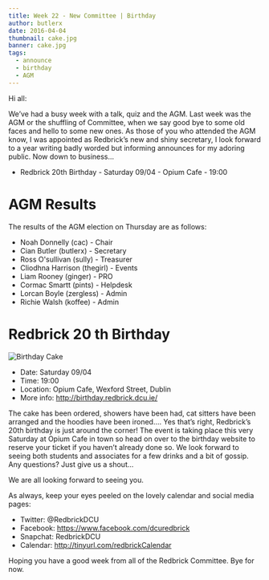 ```yaml
---
title: Week 22 - New Committee | Birthday
author: butlerx
date: 2016-04-04
thumbnail: cake.jpg
banner: cake.jpg
tags:
  - announce
  - birthday
  - AGM
---
```


Hi all:

We’ve had a busy week with a talk, quiz and the AGM. Last week was the AGM or the shuffling of Committee, when we say good bye to some old faces and hello to some new ones. As those of you who attended the AGM know, I was appointed as Redbrick’s new and shiny secretary, I look forward to a year writing badly worded but informing announces for my adoring public.
Now down to business…

<!-- more -->
- Redbrick 20th Birthday - Saturday 09/04 - Opium Cafe - 19:00

AGM Results
===========================================================

The results of the AGM election on Thursday are as follows:

- Noah Donnelly (cac) - Chair
- Cian Butler (butlerx) - Secretary
- Ross O'sullivan (sully) - Treasurer
- Cliodhna Harrison (thegirl) - Events
- Liam Rooney (ginger) - PRO
- Cormac Smartt (pints) - Helpdesk
- Lorcan Boyle (zergless) - Admin
- Richie Walsh (koffee) - Admin

Redbrick 20 th Birthday
===========================================================
![Birthday Cake](cake.jpg "")
- Date: Saturday 09/04
- Time: 19:00
- Location: Opium Cafe, Wexford Street, Dublin
- More info: http://birthday.redbrick.dcu.ie/

The cake has been ordered, showers have been had, cat sitters have been arranged
and the hoodies have been ironed…. Yes that’s right, Redbrick’s 20th birthday is
just around the corner! The event is taking place this very Saturday at Opium
Cafe in town so head on over to the birthday website to reserve your ticket if
you haven’t already done so. We look forward to seeing both students and
associates for a few drinks and a bit of gossip. Any questions? Just give us a
shout...

We are all looking forward to seeing you.


As always, keep your eyes peeled on the lovely calendar and social media pages:
  - Twitter: @RedbrickDCU
  - Facebook: https://www.facebook.com/dcuredbrick
  - Snapchat: RedbrickDCU
  - Calendar: http://tinyurl.com/redbrickCalendar

Hoping you have a good week from all of the Redbrick Committee.
Bye for now.

